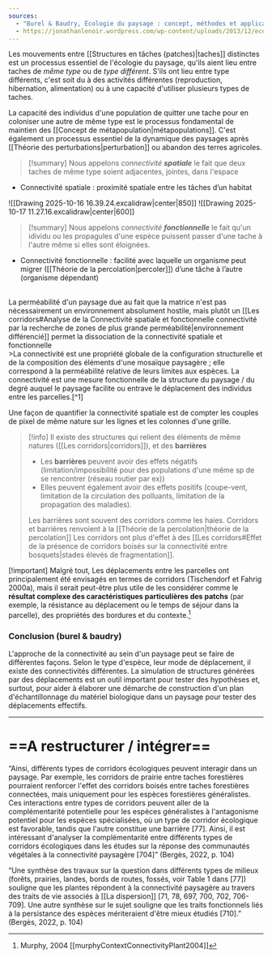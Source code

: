 ```yaml
---
sources:
  - "Burel & Baudry, Écologie du paysage : concept, méthodes et applications (2nde édition)"
  - https://jonathanlenoir.wordpress.com/wp-content/uploads/2013/12/ecologie-du-paysage.pdf
---
```

Les mouvements entre [[Structures en tâches (patches)|taches]] distinctes est un processus essentiel de l'écologie du paysage, qu'ils aient lieu entre taches de *même type* ou de *type différent*.
S'ils ont lieu entre type différents, c'est soit du à des activités différentes (reproduction, hibernation, alimentation) ou à une capacité d'utiliser plusieurs types de taches.

La capacité des individus d'une population de quitter une tache pour en coloniser une autre de même type est le processus fondamental de maintien des [[Concept de métapopulation|métapopulations]].
C'est également un processus essentiel de la dynamique des paysages après [[Théorie des perturbations|perturbation]] ou abandon des terres agricoles.

>[!summary] Nous appelons *connectivité* ***spatiale*** le fait que deux taches de même type soient adjacentes, jointes, dans l'espace
- Connectivité spatiale : proximité spatiale entre les tâches d’un habitat 


![[Drawing 2025-10-16 16.39.24.excalidraw|center|850]]
![[Drawing 2025-10-17 11.27.16.excalidraw|center|600]]

>[!summary] Nous appelons *connectivité* ***fonctionnelle*** le fait qu'un idividu ou les propagules d'une espèce puissent passer d'une tache à l'autre même si elles sont éloignées.
- Connectivité fonctionnelle : facilité avec laquelle un organisme peut migrer ([[Théorie de la percolation|percoler]]) d’une tâche à l’autre (organisme dépendant)
<br>
La perméabilité d'un paysage due au fait que la matrice n'est pas nécessairement un environnement absolument hostile, mais plutôt un [[Les corridors#Analyse de la Connectivité spatiale et fonctionnelle connectivité par la recherche de zones de plus grande perméabilité|environnement différencié]] permet la dissociation de la connectivité spatiale et fonctionnelle
<br>
>La connectivité est une propriété globale de la configuration structurelle et de la composition des éléments d'une mosaïque paysagère ; elle correspond à la perméabilité relative de leurs limites aux espèces. La connectivité est une mesure fonctionnelle de la structure du paysage / du degré auquel le paysage facilite ou entrave le déplacement des individus entre les parcelles.[^1]

Une façon de quantifier la connectivité spatiale est de compter les couples de pixel de même nature sur les lignes et les colonnes d'une grille.

>[!info] Il existe des structures qui relient des éléments de même natures ([[Les corridors|corridors]]), et des **barrières**
>- Les **barrières** peuvent avoir des effets négatifs (limitation/impossibilité pour des populations d'une même sp de se rencontrer (réseau routier par ex))
>- Elles peuvent également avoir des effets positifs (coupe-vent, limitation de la circulation des polluants, limitation de la propagation des maladies).
>  
>  Les barrières sont souvent des corridors comme les haies.
>  Corridors et barrières renvoient à la [[Théorie de la percolation|théorie de la percolation]]
Les corridors ont plus d'effet à des [[Les corridors#Effet de la présence de corridors boisés sur la connectivité entre bosquets|stades élevés de fragmentation]].

[!important] Malgré tout,
Les déplacements entre les parcelles ont principalement été envisagés en termes de corridors (Tischendorf et Fahrig 2000a), mais il serait peut-être plus utile de les considérer comme le **résultat complexe des caractéristiques particulières des patchs** (par exemple, la résistance au déplacement ou le temps de séjour dans la parcelle), des propriétés des bordures et du contexte.[^1]
### Conclusion (burel & baudry)

L'approche de la connectivité au sein d'un paysage peut se faire de différentes façons. Selon le type d'espèce, leur mode de déplacement, il existe des connectivités différentes. La simulation de structures générées par des déplacements est un outil important pour tester des hypothèses et, surtout, pour aider à élaborer une démarche de construction d'un plan d'échantillonnage du matériel biologique dans un paysage pour tester des déplacements effectifs.


____
# ==A restructurer / intégrer==

“Ainsi, différents types de corridors écologiques peuvent interagir dans un paysage. Par exemple, les corridors de prairie entre taches forestières pourraient renforcer l'effet des corridors boisés entre taches forestières connectées, mais uniquement pour les espèces forestières généralistes. Ces interactions entre types de corridors peuvent aller de la complémentarité potentielle pour les espèces généralistes à l'antagonisme potentiel pour les espèces spécialisées, où un type de corridor écologique est favorable, tandis que l'autre constitue une barrière [77]. Ainsi, il est intéressant d'analyser la complémentarité entre différents types de corridors écologiques dans les études sur la réponse des communautés végétales à la connectivité paysagère [704]” (Bergès, 2022, p. 104)


“Une synthèse des travaux sur la question dans différents types de milieux (forêts, prairies, landes, bords de routes, fossés, voir Table 1 dans [77]) souligne que les plantes répondent à la connectivité paysagère au travers des traits de vie associés à [[La dispersion]] [71, 78, 697, 700, 702, 706-709]. Une autre synthèse sur le sujet souligne que les traits fonctionnels liés à la persistance des espèces mériteraient d'être mieux étudiés [710].” (Bergès, 2022, p. 104)


[^1]: Murphy, 2004 [[murphyContextConnectivityPlant2004]]
